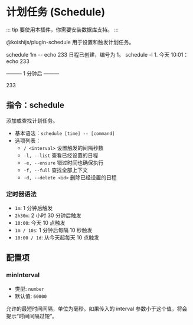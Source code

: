 # 计划任务 (Schedule)

::: tip
要使用本插件，你需要安装数据库支持。
:::

@koishijs/plugin-schedule 用于设置和触发计划任务。

<chat-panel>
<chat-message nickname="Alice" color="#cc0066">schedule 1m -- echo 233</chat-message>
<chat-message nickname="Koishi" avatar="/koishi.png">日程已创建，编号为 1。</chat-message>
<chat-message nickname="Alice" color="#cc0066">schedule -l</chat-message>
<chat-message nickname="Koishi" avatar="/koishi.png">1. 今天 10:01：echo 233</chat-message>
<p>——— 1 分钟后 ———</p>
<chat-message nickname="Koishi" avatar="/koishi.png">233</chat-message>
</chat-panel>

## 指令：schedule

添加或查找计划任务。

- 基本语法：`schedule [time] -- [command]`
- 选项列表：
  - `/ <interval>` 设置触发的间隔秒数
  - `-l, --list` 查看已经设置的日程
  - `-e, --ensure` 错过时间也确保执行
  - `-f, --full` 查找全部上下文
  - `-d, --delete <id>` 删除已经设置的日程

### 定时器语法

- `1m`: 1 分钟后触发
- `2h30m`: 2 小时 30 分钟后触发
- `10:00`: 今天 10 点触发
- `1m / 10s`: 1 分钟后每隔 10 秒触发
- `10:00 / 1d`: 从今天起每天 10 点触发

## 配置项

### minInterval

- 类型: `number`
- 默认值: `60000`

允许的最短时间间隔，单位为毫秒。如果传入的 interval 参数小于这个值，将会提示“时间间隔过短”。
